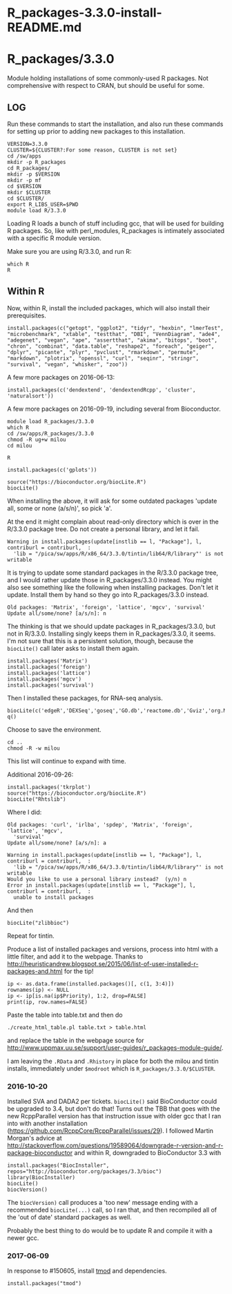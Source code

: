 # R_packages-3.3.0-install-README.md

R_packages/3.3.0
================

Module holding installations of some commonly-used R packages.  Not
comprehensive with respect to CRAN, but should be useful for some.

LOG
---

Run these commands to start the installation, and also run these commands for
setting up prior to adding new packages to this installation.

    VERSION=3.3.0
    CLUSTER=${CLUSTER?:For some reason, CLUSTER is not set}
    cd /sw/apps
    mkdir -p R_packages
    cd R_packages/
    mkdir -p $VERSION
    mkdir -p mf
    cd $VERSION
    mkdir $CLUSTER
    cd $CLUSTER/
    export R_LIBS_USER=$PWD
    module load R/3.3.0

Loading R loads a bunch of stuff including gcc, that will be used for building
R packages.  So, like with perl_modules, R_packages is intimately associated
with a specific R module version.

Make sure you are using R/3.3.0, and run R:

    which R
    R

Within R
--------

Now, within R, install the included packages, which will also install their prerequisites.

    install.packages(c("getopt", "ggplot2", "tidyr", "hexbin", "lmerTest", "microbenchmark", "xtable", "testthat", "DBI", "VennDiagram", "ade4", "adegenet", "vegan", "ape", "assertthat", "akima", "bitops", "boot", "chron", "combinat", "data.table", "reshape2", "foreach", "geiger", "dplyr", "picante", "plyr", "pvclust", "rmarkdown", "permute", "markdown", "plotrix", "openssl", "curl", "seqinr", "stringr", "survival", "vegan", "whisker", "zoo"))

A few more packages on 2016-06-13:

    install.packages(c('dendextend', 'dendextendRcpp', 'cluster', 'naturalsort'))

A few more packages on 2016-09-19, including several from Bioconductor.

    module load R_packages/3.3.0
    which R
    cd /sw/apps/R_packages/3.3.0
    chmod -R ug+w milou
    cd milou

    R

    install.packages(c('gplots'))

    source("https://bioconductor.org/biocLite.R")
    biocLite()

When installing the above, it will ask for some outdated packages 'update all,
some or none (a/s/n)', so pick 'a'.

At the end it might complain about read-only directory which is over in the
R/3.3.0 package tree.  Do not create a personal library, and let it fail.

    Warning in install.packages(update[instlib == l, "Package"], l, contriburl = contriburl,  :
      'lib = "/pica/sw/apps/R/x86_64/3.3.0/tintin/lib64/R/library"' is not writable

It is trying to update some standard packages in the R/3.3.0 package tree, and
I would rather update those in R_packages/3.3.0 instead. You might also see
something like the following when installing packages.  Don't let it update.
Install them by hand so they go into R_packages/3.3.0 instead.

    Old packages: 'Matrix', 'foreign', 'lattice', 'mgcv', 'survival'
    Update all/some/none? [a/s/n]: n

The thinking is that we should update packages in R_packages/3.3.0, but not in
R/3.3.0.  Installing singly keeps them in R_packages/3.3.0, it seems.  I'm not
sure that this is a persistent solution, though, because the `biocLite()` call
later asks to install them again.

    install.packages('Matrix')
    install.packages('foreign')
    install.packages('lattice')
    install.packages('mgcv')
    install.packages('survival')

Then I installed these packages, for RNA-seq analysis.

    biocLite(c('edgeR','DEXSeq','goseq','GO.db','reactome.db','Gviz','org.Mm.eg.db'))
    q()

Choose to save the environment.

    cd ..
    chmod -R -w milou


This list will continue to expand with time.

Additional 2016-09-26:

    install.packages('tkrplot')
    source("https://bioconductor.org/biocLite.R")
    biocLite("Rhtslib")

Where I did:

    Old packages: 'curl', 'irlba', 'spdep', 'Matrix', 'foreign', 'lattice', 'mgcv',
      'survival'
    Update all/some/none? [a/s/n]: a

    Warning in install.packages(update[instlib == l, "Package"], l, contriburl = contriburl,  :
      'lib = "/pica/sw/apps/R/x86_64/3.3.0/tintin/lib64/R/library"' is not writable
    Would you like to use a personal library instead?  (y/n) n
    Error in install.packages(update[instlib == l, "Package"], l, contriburl = contriburl,  :
      unable to install packages

And then

    biocLite("zlibbioc")

Repeat for tintin.

Produce a list of installed packages and versions, process into html with a
little filter, and add it to the webpage.  Thanks to
http://heuristicandrew.blogspot.se/2015/06/list-of-user-installed-r-packages-and.html
for the tip!

    ip <- as.data.frame(installed.packages()[, c(1, 3:4)])
    rownames(ip) <- NULL
    ip <- ip[is.na(ip$Priority), 1:2, drop=FALSE]
    print(ip, row.names=FALSE)

Paste the table into table.txt and then do

    ./create_html_table.pl table.txt > table.html

and replace the table in the webpage source for
<http://www.uppmax.uu.se/support/user-guides/r_packages-module-guide/>.

I am leaving the `.RData` and `.Rhistory` in place for both the milou and
tintin installs, immediately under `$modroot` which is
`R_packages/3.3.0/$CLUSTER`.


### 2016-10-20

Installed SVA and DADA2 per tickets.  `biocLite()` said BioConductor could be
upgraded to 3.4, but don't do that!  Turns out the TBB that goes with the new
RcppParallel version has that instruction issue with older gcc that I ran into
with another installation
(<https://github.com/RcppCore/RcppParallel/issues/29>).  I followed Martin
Morgan's advice at
<http://stackoverflow.com/questions/19589064/downgrade-r-version-and-r-package-bioconductor>
and within R, downgraded to BioConductor 3.3 with

    install.packages("BiocInstaller", repos="http://bioconductor.org/packages/3.3/bioc")
    library(BiocInstaller)
    biocLite()
    biocVersion()

The `biocVersion)` call produces a 'too new' message ending with a recommended
`biocLite(...)` call, so I ran that, and then recompiled all of the 'out of
date' standard packages as well.

Probably the best thing to do would be to update R and compile it with a newer
gcc.

### 2017-06-09

In response to #150605, install
[tmod](https://cran.r-project.org/web/packages/tmod/index.html) and
dependencies.

    install.packages("tmod")

